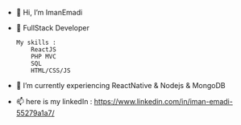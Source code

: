 - 👋 Hi, I’m ImanEmadi
- 👀 FullStack Developer  

      My skills :
          ReactJS
          PHP MVC
          SQL
          HTML/CSS/JS
- 🌱 I’m currently experiencing ReactNative & Nodejs & MongoDB
- 📫 here is my linkedIn : https://www.linkedin.com/in/iman-emadi-55279a1a7/

